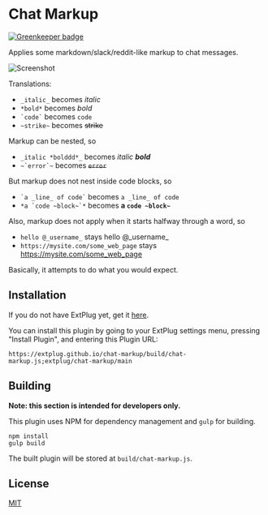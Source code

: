 Chat Markup
===========

[![Greenkeeper badge](https://badges.greenkeeper.io/extplug/chat-markup.svg)](https://greenkeeper.io/)

Applies some markdown/slack/reddit-like markup to chat messages.

![Screenshot](http://i.imgur.com/GWMlDyw.png)

Translations:

 * `_italic_` becomes _italic_
 * `*bold*` becomes *bold*
 * `` `code` `` becomes `code`
 * `~strike~` becomes <strike>strike</strike>

Markup can be nested, so

 * `_italic *bolddd*_` becomes _italic **bold**_
 * `` ~`error`~ `` becomes <strike>`error`</strike>

But markup does not nest inside code blocks, so

 * `` `a _line_ of code` `` becomes `a _line_ of code`
 * `` *a `code ~block~`* `` becomes **a `code ~block~`**

Also, markup does not apply when it starts halfway through a word, so

 * `hello @_username_` stays hello @\_username_
 * `https://mysite.com/some_web_page` stays https://mysite.com/some_web_page

Basically, it attempts to do what you would expect.

## Installation

If you do not have ExtPlug yet, get it [here](https://extplug.github.io).

You can install this plugin by going to your ExtPlug settings menu, pressing
"Install Plugin", and entering this Plugin URL:

```
https://extplug.github.io/chat-markup/build/chat-markup.js;extplug/chat-markup/main
```

## Building

**Note: this section is intended for developers only.**

This plugin uses NPM for dependency management and `gulp` for building.

```
npm install
gulp build
```

The built plugin will be stored at `build/chat-markup.js`.

## License

[MIT](./LICENSE)

